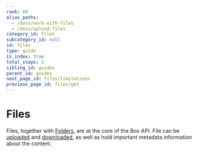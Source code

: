 ```yaml
---
rank: 60
alias_paths:
  - /docs/work-with-files
  - /docs/upload-files
category_id: files
subcategory_id: null
id: files
type: guide
is_index: true
total_steps: 2
sibling_id: guides
parent_id: guides
next_page_id: files/limitations
previous_page_id: files/get
---
```


# Files

Files, together with [Folders][folders], are at the core of the Box API. File
can be [uploaded][uploads] and [downloaded][downloads], as well as hold
important metadata information about the content.

[folders]: g://folders
[uploads]: g://uploads
[downloads]: g://downloads
